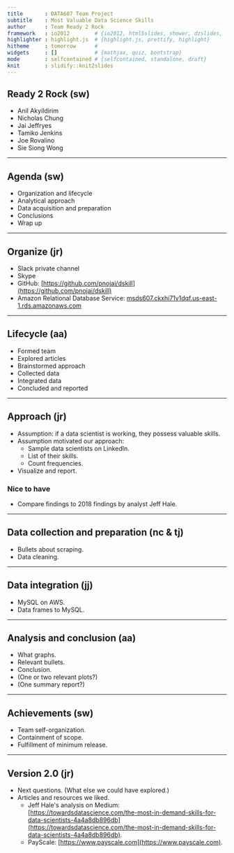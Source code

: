 ```yaml
---
title       : DATA607 Team Project
subtitle    : Most Valuable Data Science Skills
author      : Team Ready 2 Rock
framework   : io2012        # {io2012, html5slides, shower, dzslides, ...}
highlighter : highlight.js  # {highlight.js, prettify, highlight}
hitheme     : tomorrow      # 
widgets     : []            # {mathjax, quiz, bootstrap}
mode        : selfcontained # {selfcontained, standalone, draft}
knit        : slidify::knit2slides
---
```


<style>
.title-slide {
  background-color: #FFFFFF; /* #EDE0CF; ; #CA9F9D*/
}
</style>

## Ready 2 Rock (sw)
- Anil Akyildirim
- Nicholas Chung
- Jai Jeffryes
- Tamiko Jenkins
- Joe Rovalino
- Sie Siong Wong

--- 

## Agenda (sw)
- Organization and lifecycle
- Analytical approach
- Data acquisition and preparation
- Conclusions
- Wrap up

---

## Organize (jr)
- Slack private channel
- Skype
- GitHub: [https://github.com/pnojai/dskill](https://github.com/pnojai/dskill)
- Amazon Relational Database Service: [msds607.ckxhi71v1dqf.us-east-1.rds.amazonaws.com](msds607.ckxhi71v1dqf.us-east-1.rds.amazonaws.com)

--- 

## Lifecycle (aa)
- Formed team
- Explored articles
- Brainstormed approach
- Collected data
- Integrated data
- Concluded and reported

--- 

## Approach (jr)
- Assumption: if a data scientist is working, they possess valuable skills.
- Assumption motivated our approach:
  - Sample data scientists on LinkedIn.
  - List of their skills.
  - Count frequencies.
- Visualize and report.

### Nice to have
- Compare findings to 2018 findings by analyst Jeff Hale.

---

## Data collection and preparation (nc & tj)
- Bullets about scraping.
- Data cleaning.

--- 

## Data integration (jj)
- MySQL on AWS.
- Data frames to MySQL.

--- 

## Analysis and conclusion (aa)
- What graphs.
- Relevant bullets.
- Conclusion.
- (One or two relevant plots?)
- (One summary report?)

--- 

## Achievements (sw)
- Team self-organization.
- Containment of scope.
- Fulfillment of minimum release.

---

## Version 2.0 (jr)
- Next questions. (What else we could have explored.)
- Articles and resources we liked.
  - Jeff Hale's analysis on Medium: [https://towardsdatascience.com/the-most-in-demand-skills-for-data-scientists-4a4a8db896db](https://towardsdatascience.com/the-most-in-demand-skills-for-data-scientists-4a4a8db896db).
  - PayScale: [https://www.payscale.com](https://www.payscale.com).
